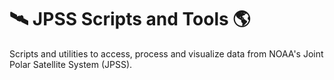 # 🛰️ JPSS Scripts and Tools 🌎
Scripts and utilities to access, process and visualize data from NOAA's Joint Polar Satellite System (JPSS).
